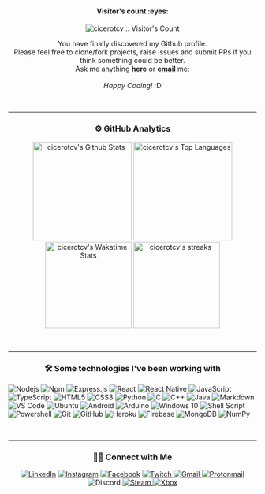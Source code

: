 <!-- header -->

<!-- Visitors count -->
<h4 align="center">Visitor's count :eyes:</h4>
<p align="center"><img src="https://profile-counter.glitch.me/{cicerotcv}/count.svg" alt="cicerotcv :: Visitor's Count" /></p>

<p align="center">
You have finally discovered my Github profile.<br>
Please feel free to clone/fork projects, raise issues and submit PRs if you think something could be better.<br>
Ask me anything <a href="https://github.com/cicerotcv/cicerotcv/issues/new"><b>here</b></a>
or <a href="mailto:elm.tiago@gmail.com" class="green"><strong>email</strong></a> me;<br><br><i style="">Happy Coding!</i> :D
</p>

<br>
<hr>
<!-- github stats -->
<h3 align="center">⚙️  GitHub Analytics</h3>

<p align="center">
<img src="https://github-readme-stats.vercel.app/api?username=cicerotcv&include_all_commits=true&count_private=true&show_icons=true&line_height=33&theme=radical" alt="cicerotcv's Github Stats" height="200"/>
<img src="https://github-readme-stats.vercel.app/api/top-langs/?username=cicerotcv&layout=compact&count_private=true&langs_count=8&hide=jupyter%20notebook&theme=radical" alt="cicerotcv's Top Languages" height="200"/>
<img src="https://github-readme-stats.vercel.app/api/wakatime?username=cicerotcv&theme=radical&count_private=true&layout=compact" alt="cicerotcv's Wakatime Stats" height="175"/> 
<img src="https://github-readme-streak-stats.herokuapp.com/?user=cicerotcv&count_private=true&theme=radical" alt="cicerotcv's streaks" height="175"/>
</p>

<br>
<hr>
<h3 align="center">🛠 Some technologies I've been working with</h3> 

<div style="max-width:68rem;">
  
![Nodejs](https://img.shields.io/badge/-Nodejs-339933?style=for-the-badge&logo=Node.js&logoColor=ffffff)
![Npm](https://img.shields.io/badge/-npm-CB3837?style=for-the-badge&logo=npm)
![Express.js](https://img.shields.io/badge/express.js%20-%23404d59.svg?&style=for-the-badge)
![React](https://img.shields.io/badge/react%20-%2320232a.svg?&style=for-the-badge&logo=react&logoColor=%2361DAFB)
![React Native](https://img.shields.io/badge/react_native%20-%2320232a.svg?&style=for-the-badge&logo=react&logoColor=%2361DAFB)
![JavaScript](https://img.shields.io/badge/javascript%20-%23323330.svg?&style=for-the-badge&logo=javascript&logoColor=%23F7DF1E)
![TypeScript](https://img.shields.io/badge/typescript%20-%23007ACC.svg?&style=for-the-badge&logo=typescript&logoColor=white)
![HTML5](https://img.shields.io/badge/html5%20-%23E34F26.svg?&style=for-the-badge&logo=html5&logoColor=white)
![CSS3](https://img.shields.io/badge/css3%20-%231572B6.svg?&style=for-the-badge&logo=css3&logoColor=white)
![Python](https://img.shields.io/badge/python%20-%2314354C.svg?&style=for-the-badge&logo=python&logoColor=white)
![C](https://img.shields.io/badge/c%20-%2300599C.svg?&style=for-the-badge&logo=c&logoColor=white)
![C++](https://img.shields.io/badge/c++%20-%2300599C.svg?&style=for-the-badge&logo=c%2B%2B&ogoColor=white)
![Java](https://img.shields.io/badge/java-%23ED8B00.svg?&style=for-the-badge&logo=java&logoColor=white)
![Markdown](https://img.shields.io/badge/markdown-%23000000.svg?&style=for-the-badge&logo=markdown&logoColor=white)
![VS Code](https://img.shields.io/badge/-VS%20Code-007ACC?style=for-the-badge&logo=visual-studio-code&logoColor=ffffff)
![Ubuntu](https://img.shields.io/badge/Ubuntu-E95420?style=for-the-badge&logo=ubuntu&logoColor=white)
![Android](https://img.shields.io/badge/Android-3DDC84?style=for-the-badge&logo=android&logoColor=white)
![Arduino](https://img.shields.io/badge/-Arduino-00979D?style=for-the-badge&logo=Arduino&logoColor=white)
![Windows 10](https://img.shields.io/badge/Windows-0078D6?style=for-the-badge&logo=windows&logoColor=white)
![Shell Script](https://img.shields.io/badge/shell_script%20-%23121011.svg?&style=for-the-badge&logo=gnu-bash&logoColor=white)
![Powershell](https://img.shields.io/badge/-Powershell-5391FE?style=for-the-badge&logo=powershell&logoColor=ffffff)
![Git](https://img.shields.io/badge/git%20-%23F05033.svg?&style=for-the-badge&logo=git&logoColor=white)
![GitHub](https://img.shields.io/badge/github%20-%23121011.svg?&style=for-the-badge&logo=github&logoColor=white)
![Heroku](https://img.shields.io/badge/heroku%20-%23430098.svg?&style=for-the-badge&logo=heroku&logoColor=white)
![Firebase](https://img.shields.io/badge/firebase%20-%23039BE5.svg?&style=for-the-badge&logo=firebase)
![MongoDB](https://img.shields.io/badge/MongoDB-%234ea94b.svg?&style=for-the-badge&logo=mongodb&logoColor=white)
![NumPy](https://img.shields.io/badge/numpy%20-%23013243.svg?&style=for-the-badge&logo=numpy&logoColor=white)

</div>

<br>
<hr>
<h3 align="center">🤝🏻 Connect with Me</h3>

<p align="center" style="max-width: 50rem">
<a href="https://www.linkedin.com/in/ctiagocv" target="_blank"><img src="https://img.shields.io/badge/ctiagocv-%230077B5.svg?&style=for-the-badge&logo=linkedin&logoColor=white" alt="LinkedIn"></a>
<a href="https://www.instagram.com/ctiagocv" target="_blank"><img src="https://img.shields.io/badge/ctiagocv-%23E4405F.svg?&style=for-the-badge&logo=instagram&logoColor=white" alt="Instagram"></a>
<a href="https://www.facebook.com/cicero.tiago" target="_blank"><img src="https://img.shields.io/badge/cicero.tiago-%231877F2.svg?&style=for-the-badge&logo=facebook&logoColor=white" alt="Facebook"></a>
<a href="https://www.twitch.tv/ctiagocv" target="_blank">
<img src="https://img.shields.io/badge/ctiagocv%20-%239146FF.svg?&style=for-the-badge&logo=Twitch&logoColor=white" alt="Twitch">
</a>
<a href="mailto:elm.tiago@gmail.com" target="_blank">
<img src="https://img.shields.io/badge/elm.tiago-D14836?style=for-the-badge&logo=gmail&logoColor=white" alt="Gmail">
</a>
<a href="mailto:cicerotcv@protonmail.com" target="_blank">
<img src="https://img.shields.io/badge/cicerotcv-8B89CC?style=for-the-badge&logo=protonmail&logoColor=white" alt="Protonmail">
</a>
<img src="https://img.shields.io/badge/Cicero_Tiago%236374-7289DA?style=for-the-badge&logo=discord&logoColor=white" alt="Discord">
<a href="https://steamcommunity.com/profiles/76561198373822280" target="_blank">
<img src="https://img.shields.io/badge/Steam-000000?style=for-the-badge&logo=steam&logoColor=white" alt="Steam">
</a>
<a href="https://account.xbox.com/pt-br/profile?gamertag=Cicero%20Aurelius" target="_blank">
<img src="https://img.shields.io/badge/Xbox-107C10?style=for-the-badge&logo=xbox&logoColor=white" alt="Xbox">
</a>
</p>
